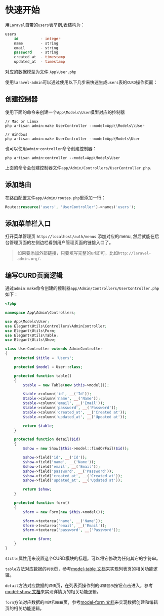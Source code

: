 # 快速开始

用`Laravel`自带的`users`表举例,表结构为：

```sql
users
    id          - integer
    name        - string
    email       - string
    password    - string
    created_at  - timestamp
    updated_at  - timestamp
```

对应的数据模型为文件 `App\User.php`

使用`laravel-admin`可以通过使用以下几步来快速生成`users`表的`CURD`操作页面：

## 创建控制器

使用下面的命令来创建一个`App\Models\User`模型对应的控制器

```shell
// Mac or Linux
php artisan admin:make UserController --model=App\\Models\\User

// Windows
php artisan admin:make UserController --model=App\Models\User
```

也可以使用`admin:controller`命令创建控制器：

```shell
php artisan admin:controller --model=App\Models\User
```

上面的命令会创建控制器文件`app/Admin/Controllers/UserController.php`.

## 添加路由

在路由配置文件`app/Admin/routes.php`里添加一行：

```php
Route::resource('users', 'UserController')->names('users');
```

## 添加菜单栏入口

打开菜单管理页 `http://localhost/auth/menus` 添加对应的menu, 然后就能在后台管理页面的左侧边栏看到用户管理页面的链接入口了。

> 如果要添加外部链接，只要填写完整的url即可，比如`http://laravel-admin.org/`.

## 编写CURD页面逻辑

通过`admin:make`命令创建的控制器`app/Admin/Controllers/UserController.php`如下：

```php
<?php

namespace App\Admin\Controllers;

use App\Models\User;
use Elegant\Utils\Controllers\AdminController;
use Elegant\Utils\Form;
use Elegant\Utils\Table;
use Elegant\Utils\Show;

class UserController extends AdminController
{
    protected $title = 'Users';

    protected $model = User::class;

    protected function table()
    {
        $table = new Table(new $this->model());

        $table->column('id', __('Id'));
        $table->column('name', __('Name'));
        $table->column('email', __('Email'));
        $table->column('password', __('Password'));
        $table->column('created_at', __('Created at'));
        $table->column('updated_at', __('Updated at'));

        return $table;
    }

    protected function detail($id)
    {
        $show = new Show($this->model::findOrFail($id));

        $show->field('id', __('Id'));
        $show->field('name', __('Name'));
        $show->field('email', __('Email'));
        $show->field('password', __('Password'));
        $show->field('created_at', __('Created at'));
        $show->field('updated_at', __('Updated at'));

        return $show;
    }

    protected function form()
    {
        $form = new Form(new $this->model());

        $form->textarea('name', __('Name'));
        $form->textarea('email', __('Email'));
        $form->textarea('password', __('Password'));

        return $form;
    }
}
```

`$title`属性用来设置这个CURD模块的标题，可以将它修改为任何其它的字符串。

`table`方法对应数据的`列表`页，参考[model-table 文档](/zh-CN/guide/model-table.md)来实现列表页的相关功能逻辑。

`detail`方法对应数据的`详情`页，在列表页操作列的`详情显示`按钮点击进入，参考[model-show 文档](/zh-CN/guide/model-show.md)来实现详情页的相关功能逻辑。

`form`方法对应数据的`创建`和`编辑`页，参考[model-form 文档](/zh-CN/guide/model-form.md)来实现数据创建和编辑页的相关功能逻辑。
